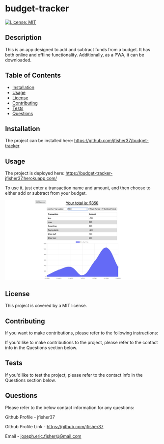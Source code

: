 # budget-tracker
[![License: MIT](https://img.shields.io/badge/License-MIT-yellow.svg)](https://opensource.org/licenses/MIT)

## Description
This is an app designed to add and subtract funds from a budget. It has both online and offline functionality. Additionally, as a PWA, it can be downloaded. 

## Table of Contents 
- [Installation](#installation)
- [Usage](#usage)
- [License](#license)
- [Contributing](#contributing)
- [Tests](#tests)
- [Questions](#questions)

## Installation
The project can be installed here: https://github.com/jfisher37/budget-tracker


## Usage
The project is deployed here: https://budget-tracker-jfisher37.herokuapp.com/

To use it, just enter a transaction name and amount, and then choose to either add or subtract from your budget. 

![Homepage](./home.png)


## License
This project is covered by a MIT license.

## Contributing
If you want to make contributions, please refer to the following instructions:

If you'd like to make contributions to the project, please refer to the contact info in the Questions section below.

## Tests
If you'd like to test the project, please refer to the contact info in the Questions section below.

## Questions
Please refer to the below contact information for any questions:

Github Profile - jfisher37

Github Profile Link - https://github.com/jfisher37

Email - joseph.eric.fisher@Gmail.com

